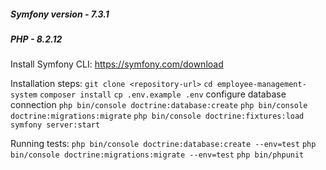 ##### Symfony version - 7.3.1
##### PHP -  8.2.12

Install Symfony CLI:
https://symfony.com/download

Installation steps:
`git clone <repository-url>`
`cd employee-management-system`
`composer install`
`cp .env.example .env`
configure database connection
`php bin/console doctrine:database:create`
`php bin/console doctrine:migrations:migrate`
`php bin/console doctrine:fixtures:load`
`symfony server:start`

Running tests:
`php bin/console doctrine:database:create --env=test`
`php bin/console doctrine:migrations:migrate --env=test`
`php bin/phpunit`
